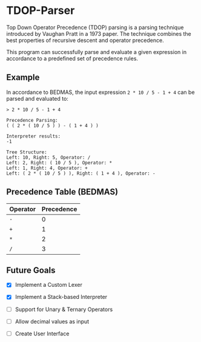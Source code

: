 # TDOP-Parser

Top Down Operator Precedence (TDOP) parsing is a parsing technique introduced by Vaughan Pratt in a 1973 paper. 
The technique combines the best properties of recursive descent and operator precedence.

This program can successfully parse and evaluate a given expression in accordance to a predefined set of precedence rules.

## Example
In accordance to BEDMAS, the input expression `2 * 10 / 5 - 1 + 4` can be parsed and evaluated to:
```
> 2 * 10 / 5 - 1 + 4

Precedence Parsing:
( ( 2 * ( 10 / 5 ) ) - ( 1 + 4 ) )

Interpreter results:
-1

Tree Structure:
Left: 10, Right: 5, Operator: /
Left: 2, Right: ( 10 / 5 ), Operator: *
Left: 1, Right: 4, Operator: +
Left: ( 2 * ( 10 / 5 ) ), Right: ( 1 + 4 ), Operator: -
```

## Precedence Table (BEDMAS) 
| Operator      | Precedence |
| ----------- | ----------- |
| `-`   | 0       |
| `+`   | 1        |
| `*`   | 2        |
| `/`   | 3        |

## Future Goals
- [x] Implement a Custom Lexer
- [x] Implement a Stack-based Interpreter
- [ ] Support for Unary & Ternary Operators
- [ ] Allow decimal values as input 
- [ ] Create User Interface


